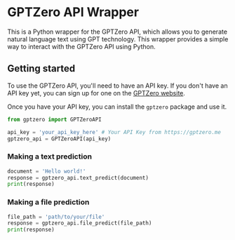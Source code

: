 # GPTZero API Wrapper

This is a Python wrapper for the GPTZero API, which allows you to generate natural language text using GPT technology. This wrapper provides a simple way to interact with the GPTZero API using Python.

## Getting started

To use the GPTZero API, you'll need to have an API key. If you don't have an API key yet, you can sign up for one on the [GPTZero website](https://gptzero.me/).

Once you have your API key, you can install the `gptzero` package and use it.


```python
from gptzero import GPTZeroAPI

api_key = 'your_api_key_here' # Your API Key from https://gptzero.me
gptzero_api = GPTZeroAPI(api_key)
```

### Making a text prediction
```python
document = 'Hello world!'
response = gptzero_api.text_predict(document)
print(response)
```

### Making a file prediction
```python
file_path = 'path/to/your/file'
response = gptzero_api.file_predict(file_path)
print(response)
```